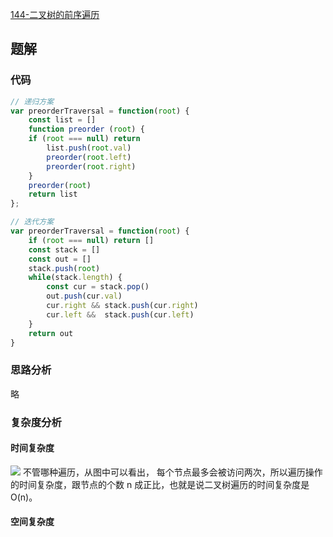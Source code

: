 [144-二叉树的前序遍历](https://leetcode-cn.com/problems/binary-tree-preorder-traversal/)

## 题解

### 代码
```js
// 递归方案
var preorderTraversal = function(root) {
    const list = []
    function preorder (root) {
    if (root === null) return
        list.push(root.val)
        preorder(root.left) 
        preorder(root.right)  
    }
    preorder(root)
    return list
};
```
```js
// 迭代方案
var preorderTraversal = function(root) {
    if (root === null) return []
    const stack = []
    const out = []
    stack.push(root)
    while(stack.length) {
        const cur = stack.pop()
        out.push(cur.val)
        cur.right && stack.push(cur.right)
        cur.left &&  stack.push(cur.left)
    }
    return out
}
```

### 思路分析
略

### 复杂度分析
#### 时间复杂度
![](https://tva1.sinaimg.cn/large/00831rSTgy1gdeha6bb7zj30vq0g6ac8.jpg)
不管哪种遍历，从图中可以看出，
每个节点最多会被访问两次，所以遍历操作的时间复杂度，跟节点的个数 n 成正比，也就是说二叉树遍历的时间复杂度是 O(n)。
#### 空间复杂度